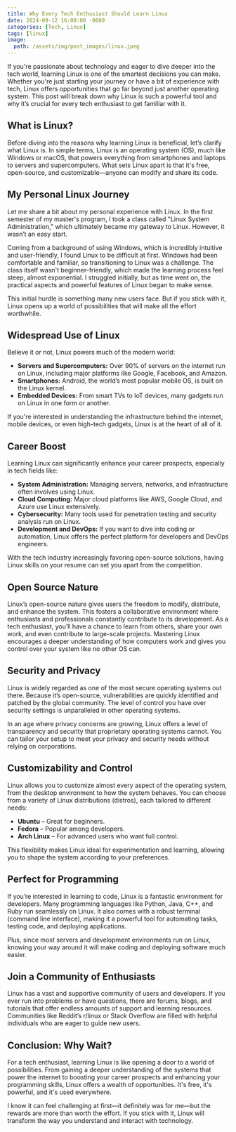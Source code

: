```yaml
---
title: Why Every Tech Enthusiast Should Learn Linux
date: 2024-09-12 16:00:00 -0600
categories: [Tech, Linux]
tags: [linux]
image:
  path: /assets/img/post_images/linux.jpeg
---
```


If you're passionate about technology and eager to dive deeper into the tech world, learning Linux is one of the smartest decisions you can make. Whether you're just starting your journey or have a bit of experience with tech, Linux offers opportunities that go far beyond just another operating system. This post will break down why Linux is such a powerful tool and why it’s crucial for every tech enthusiast to get familiar with it.

## What is Linux?
Before diving into the reasons why learning Linux is beneficial, let’s clarify what Linux is. In simple terms, Linux is an operating system (OS), much like Windows or macOS, that powers everything from smartphones and laptops to servers and supercomputers. What sets Linux apart is that it's free, open-source, and customizable—anyone can modify and share its code.

## My Personal Linux Journey
Let me share a bit about my personal experience with Linux. In the first semester of my master's program, I took a class called "Linux System Administration," which ultimately became my gateway to Linux. However, it wasn’t an easy start.

Coming from a background of using Windows, which is incredibly intuitive and user-friendly, I found Linux to be difficult at first. Windows had been comfortable and familiar, so transitioning to Linux was a challenge. The class itself wasn't beginner-friendly, which made the learning process feel steep, almost exponential. I struggled initially, but as time went on, the practical aspects and powerful features of Linux began to make sense.

This initial hurdle is something many new users face. But if you stick with it, Linux opens up a world of possibilities that will make all the effort worthwhile.

## Widespread Use of Linux
Believe it or not, Linux powers much of the modern world:

- **Servers and Supercomputers:** Over 90% of servers on the internet run on Linux, including major platforms like Google, Facebook, and Amazon.
- **Smartphones:** Android, the world’s most popular mobile OS, is built on the Linux kernel.
- **Embedded Devices:** From smart TVs to IoT devices, many gadgets run on Linux in one form or another.

If you're interested in understanding the infrastructure behind the internet, mobile devices, or even high-tech gadgets, Linux is at the heart of all of it.

## Career Boost
Learning Linux can significantly enhance your career prospects, especially in tech fields like:

- **System Administration:** Managing servers, networks, and infrastructure often involves using Linux.
- **Cloud Computing:** Major cloud platforms like AWS, Google Cloud, and Azure use Linux extensively.
- **Cybersecurity:** Many tools used for penetration testing and security analysis run on Linux.
- **Development and DevOps:** If you want to dive into coding or automation, Linux offers the perfect platform for developers and DevOps engineers.

With the tech industry increasingly favoring open-source solutions, having Linux skills on your resume can set you apart from the competition.

## Open Source Nature
Linux’s open-source nature gives users the freedom to modify, distribute, and enhance the system. This fosters a collaborative environment where enthusiasts and professionals constantly contribute to its development. As a tech enthusiast, you’ll have a chance to learn from others, share your own work, and even contribute to large-scale projects. Mastering Linux encourages a deeper understanding of how computers work and gives you control over your system like no other OS can.

## Security and Privacy
Linux is widely regarded as one of the most secure operating systems out there. Because it’s open-source, vulnerabilities are quickly identified and patched by the global community. The level of control you have over security settings is unparalleled in other operating systems.

In an age where privacy concerns are growing, Linux offers a level of transparency and security that proprietary operating systems cannot. You can tailor your setup to meet your privacy and security needs without relying on corporations.

## Customizability and Control
Linux allows you to customize almost every aspect of the operating system, from the desktop environment to how the system behaves. You can choose from a variety of Linux distributions (distros), each tailored to different needs:

- **Ubuntu** – Great for beginners.
- **Fedora** – Popular among developers.
- **Arch Linux** – For advanced users who want full control.

This flexibility makes Linux ideal for experimentation and learning, allowing you to shape the system according to your preferences.

## Perfect for Programming
If you’re interested in learning to code, Linux is a fantastic environment for developers. Many programming languages like Python, Java, C++, and Ruby run seamlessly on Linux. It also comes with a robust terminal (command line interface), making it a powerful tool for automating tasks, testing code, and deploying applications.

Plus, since most servers and development environments run on Linux, knowing your way around it will make coding and deploying software much easier.

## Join a Community of Enthusiasts
Linux has a vast and supportive community of users and developers. If you ever run into problems or have questions, there are forums, blogs, and tutorials that offer endless amounts of support and learning resources. Communities like Reddit’s r/linux or Stack Overflow are filled with helpful individuals who are eager to guide new users.

## Conclusion: Why Wait?
For a tech enthusiast, learning Linux is like opening a door to a world of possibilities. From gaining a deeper understanding of the systems that power the internet to boosting your career prospects and enhancing your programming skills, Linux offers a wealth of opportunities. It's free, it's powerful, and it's used everywhere.

I know it can feel challenging at first—it definitely was for me—but the rewards are more than worth the effort. If you stick with it, Linux will transform the way you understand and interact with technology.

